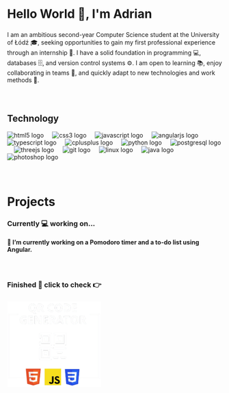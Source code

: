 <h1 align="left">Hello World 👋, I'm Adrian</h1>

###

<p align="left">I am an ambitious second-year Computer Science student at the University of Łódź 🎓, seeking opportunities to gain my first professional experience through an internship 💼. I have a solid foundation in programming 💻, databases 🗄️, and version control systems ⚙️. I am open to learning 📚, enjoy collaborating in teams 🤝, and quickly adapt to new technologies and work methods 🔧.</p>


###
<br>

<h2 align="left">Technology</h2>



<div align="left">
  <img src="https://cdn.jsdelivr.net/gh/devicons/devicon/icons/html5/html5-original.svg" height="40" alt="html5 logo"  />
  <img width="12" />
  <img src="https://cdn.jsdelivr.net/gh/devicons/devicon/icons/css3/css3-original.svg" height="40" alt="css3 logo"  />
  <img width="12" />
  <img src="https://cdn.jsdelivr.net/gh/devicons/devicon/icons/javascript/javascript-original.svg" height="40" alt="javascript logo"  />
  <img width="12" />
  <img src="https://cdn.jsdelivr.net/gh/devicons/devicon/icons/angularjs/angularjs-original.svg" height="40" alt="angularjs logo"  />
  <img width="12" />
  <img src="https://cdn.jsdelivr.net/gh/devicons/devicon/icons/typescript/typescript-original.svg" height="40" alt="typescript logo"  />
  <img width="12" />
  <img src="https://cdn.jsdelivr.net/gh/devicons/devicon/icons/cplusplus/cplusplus-original.svg" height="40" alt="cplusplus logo"  />
  <img width="12" />
  <img src="https://cdn.jsdelivr.net/gh/devicons/devicon/icons/python/python-original.svg" height="40" alt="python logo"  />
  <img width="12" />
  <img src="https://cdn.jsdelivr.net/gh/devicons/devicon/icons/postgresql/postgresql-original.svg" height="40" alt="postgresql logo"  />
  <img width="12" />
  <img src="https://cdn.jsdelivr.net/gh/devicons/devicon/icons/threejs/threejs-original.svg" height="40" alt="threejs logo"  />
  <img width="12" />
  <img src="https://cdn.jsdelivr.net/gh/devicons/devicon/icons/git/git-original.svg" height="40" alt="git logo"  />
  <img width="12" />
  <img src="https://cdn.jsdelivr.net/gh/devicons/devicon/icons/linux/linux-original.svg" height="40" alt="linux logo"  />
  <img width="12" />
  <img src="https://cdn.jsdelivr.net/gh/devicons/devicon/icons/java/java-original.svg" height="40" alt="java logo"  />
  <img width="12" />
  <img src="https://cdn.jsdelivr.net/gh/devicons/devicon/icons/photoshop/photoshop-plain.svg" height="40" alt="photoshop logo"  />
</div>


###

<br>
<h1 align="left">Projects</h1>



<h3 align="left">Currently 💻 working on...</h3>



<h4 align="left">🔭 I’m currently working on a Pomodoro timer and a to-do list using Angular.</h4>

###

<br>
<h3 align="left" decoration=="none">Finished 🎉 click to check 👉</h3>

###

<div align="left">
  <a href="https://lem-qr.web.app/" target="_blank">
    <img height="200" src="https://github.com/lemur114/lemur114/blob/main/photos/1-removebg-preview.png?raw=true" />
  </a>
</div>


###
